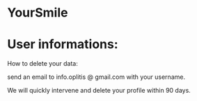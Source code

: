 # YourSmile

# User informations:

How to delete your data:

send an email to info.oplitis @ gmail.com with your username.

We will quickly intervene and delete your profile within 90 days.
